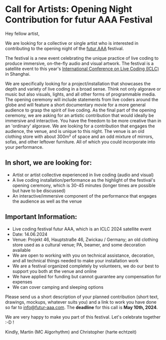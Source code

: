 # Call for Artists: Opening Night Contribution for futur AAA Festival

Hey fellow artist,

We are looking for a collective or single artist who is interested in contributing to the opening night of the [futur AAA](https://futur-aaa.com/) festival.

The festival is a new event celebrating the unique practice of live coding to produce immersive, on-the-fly audio and visual artwork. The festival is a satellite event to this year's [International Conference on Live Coding (ICLC)](https://iclc.toplap.org/2024/index.html) in Shanghai.

We are specifically looking for a project/installation that showcases the depth and variety of live coding in a broad sense. Think not only algorave or music but also visuals, lights, and all other forms of programmable media. The opening ceremony will include statements from live coders around the globe and will feature a short documentary movie for a more general audience to grasp the spirit of live coding. As the final part of the opening ceremony, we are asking for an artistic contribution that would ideally be immersive and interactive. You have the freedom to be more creative than in an 'ordinary' algorave. We are looking for a contribution that engages the audience, the venue, and is unique to this night. The venue is an old clothing store with about 300m² of space and an odd mixture of mirrors, sofas, and other leftover furniture. All of which you could incorporate into your performance.

## In short, we are looking for:

- Artist or artist collective experienced in live coding (audio and visual)
- A live coding installation/performance as the highlight of the festival's opening ceremony, which is 30-45 minutes (longer times are possible but have to be discussed)
- An interactive/immersive component of the performance that engages the audience as well as the venue

## Important Information:

- Live coding festival futur AAA, which is an ICLC 2024 satellite event
- Date: 14.06.2024
- Venue: Projekt 46, Hauptstraße 46, Zwickau / Germany; an old clothing store used as a cultural venue; PA, beamer, and some decoration available
- We are open to working with you on technical assistance, decoration, and all technical things needed to make your installation work
- We are a festival organized completely by volunteers, we do our best to support you both at the venue and online
- We have applied for funding but cannot guarantee any compensation for expenses
- We can cover camping and sleeping options

Please send us a short description of your planned contribution (short text, drawings, mockups, whatever suits you) and a link to work you have done so far to info@futur-aaa.com. The **deadline** for this call is **May 10th, 2024**.

We are very happy to make you part of this festival. Let's celebrate together :-D !

Kindly,
Martin (MC Algorhythm) and Christopher (harte echtzeit)

